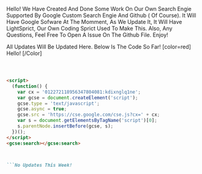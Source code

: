 Hello! We Have Created And Done Some Work On Our Own Search Engie Supported By Google Custom Search Engie And Github ( Of Course).
It Will Have Google Sofware At The Momment, As We Update It, It Will Have LightSprict, Our Own Coding Sprict Used To Make This.
Also, Any Questions, Feel Free To Open A Issue On The Github File. Enjoy! 

All Updates Will Be Updated Here. Below Is The Code So Far! [color=red] Hello! [/Color]

```markdown



<script>
  (function() {
    var cx = '012272118956347804081:kdixnglq1ne';
    var gcse = document.createElement('script');
    gcse.type = 'text/javascript';
    gcse.async = true;
    gcse.src = 'https://cse.google.com/cse.js?cx=' + cx;
    var s = document.getElementsByTagName('script')[0];
    s.parentNode.insertBefore(gcse, s);
  })();
</script>
<gcse:search></gcse:search>



```No Updates This Week!





